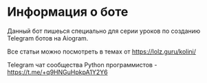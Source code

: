 # Информация о боте

Данный бот пишеься специально для серии уроков по созданию Telegram ботов на Aiogram.

Все статьи можно посмотреть в темах от https://lolz.guru/kolini/

Telegram чат сообщества Python программистов - https://t.me/+q9HNGuHpkpA1Y2Y6